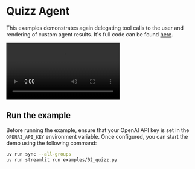 # Quizz Agent

This examples demonstrates again delegating tool calls to the user and rendering of custom agent results.
It's full code can be found [here](https://github.com/fnonnenmacher/streamlit-pydantic-ai-copilot/tree/main/examples/02_quizz.py).

![type:video](site:resources/02_quizz.mp4)

## Run the example

Before running the example, ensure that your OpenAI API key is set in the `OPENAI_API_KEY` environment variable.
Once configured, you can start the demo using the following command:

<!-- termynal -->
```bash
uv run sync --all-groups
uv run streamlit run examples/02_quizz.py
```
